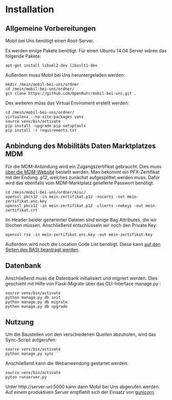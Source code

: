 # Installation

## Allgemeine Vorbereitungen

Mobil bei Uns benötigt einen Root-Server.

Es werden einige Pakete benötigt. Für einen Ubuntu 14.04 Server wären das folgende Pakete:

```
apt-get install libxml2-dev libxslt1-dev
```

Außerdem muss Mobil bei Uns heruntergeladen werden:

```
mkdir /mein/mobil-bei-uns/ordner
cd /mein/mobil-bei-uns/ordner/
git clone https://github.com/OpenRuhr/mobil-bei-uns.git .
```

Des weiteren müss das Virtual Enviroment erstellt werden:

```
cd /mein/mobil-bei-uns/ordner/
virtualenv --no-site-packages venv
source venv/bin/activate
pip install -upgrade pip setuptools
pip install -r requirements.txt
```

## Anbindung des Mobilitäts Daten Marktplatzes MDM

Für die MDM-Anbindung wird ein Zugangszertifikat gebraucht. Dies muss [über die MDM-Website](http://service.mdm-portal.de/mdm-portal-application/) bestellt werden. Man bekommt ein PFX-Zertifikat mit der Endung .p12, welches zunächst aufgesplittet werden muss. Dafür wird das ebenfalls vom MDM-Marktplatz gelieferte Passwort benötigt.

```
cd /mein/mobil-bei-uns/ordner/misc/
openssl pkcs12 -in mein-zertifikat.p12 -nocerts -out mein-zertifikat.enc.key
openssl pkcs12 -in mein-zertifikat.p12 -clcerts -nokeys -out mein-zertifikat.crt
```

Im Header beider generierter Dateien sind einige Bag Attributes, die wir löschen müssen. Anschließend entschlüsseln wir noch den Private Key:

```
openssl rsa -in mein-zertifikat.enc.key -out mein-zertifikat.key
```

Außerdem wird noch die Location Code List benötigt. Diese kann [auf den Seiten des BASt beantragt werden](http://www.bast.de/DE/Verkehrstechnik/Fachthemen/v2-LCL/location-code-list-nutzungsbedingungen.html).


## Datenbank

Anschließend muss die Datenbank initialisiert und migriert werden. Dies geschieht mit Hilfe von Flask-Migrate über das CLI-Interface manage.py :

```
source venv/bin/activate
python manage.py db init
python manage.py db migrate
python manage.py db upgrade
```

## Nutzung

Um die Baustellen von den verschiedenen Quellen abzuholen, wird das Sync-Script aufgerufen:

```
source venv/bin/activate
python manage.py sync
```

Anschließend kann die Webanwendung gestartet werden:

```
source venv/bin/activate
pyton runserver.py
```

Unter http://server-url:5000 kann dann Mobil bei Uns abgerufen werden. Auf einem produktiven Server empfiehlt sich der Einsatz von [gunicorn](http://gunicorn.org/).